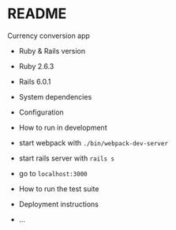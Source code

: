 # README

Currency conversion app

* Ruby & Rails version

- Ruby 2.6.3

- Rails 6.0.1


* System dependencies


* Configuration


* How to run in development

- start webpack with `./bin/webpack-dev-server`

- start rails server with `rails s`

- go to `localhost:3000`


* How to run the test suite


* Deployment instructions


* ...
